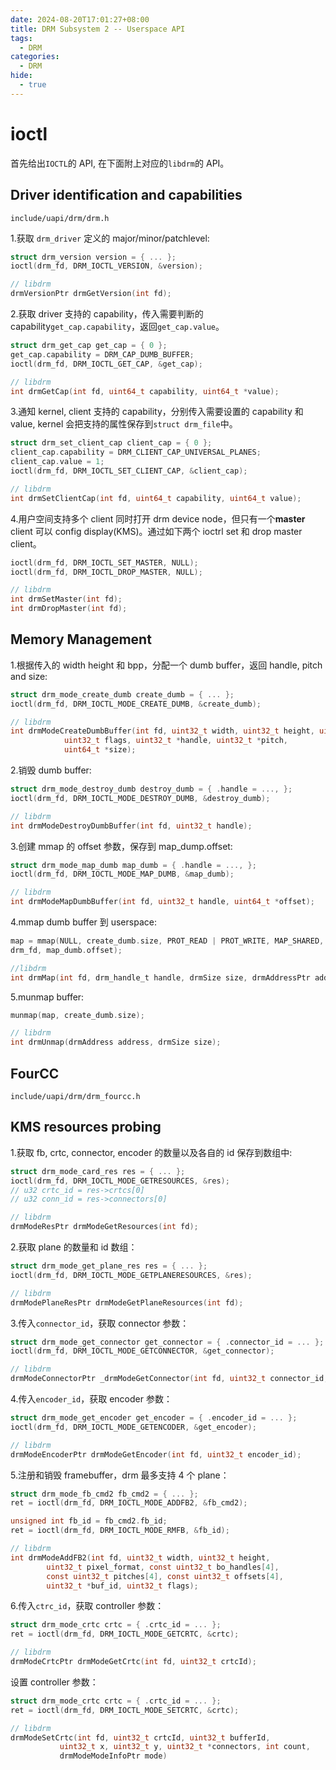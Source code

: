 ```yaml
---
date: 2024-08-20T17:01:27+08:00
title: DRM Subsystem 2 -- Userspace API
tags:
  - DRM
categories:
  - DRM
hide:
  - true
---
```


# ioctl

首先给出`IOCTL`的 API, 在下面附上对应的`libdrm`的 API。

## Driver identification and capabilities

`include/uapi/drm/drm.h`

1.获取 `drm_driver` 定义的 major/minor/patchlevel:

```c
struct drm_version version = { ... };
ioctl(drm_fd, DRM_IOCTL_VERSION, &version);

// libdrm
drmVersionPtr drmGetVersion(int fd);
```

2.获取 driver 支持的 capability，传入需要判断的 capability`get_cap.capability`，返回`get_cap.value`。

```c
struct drm_get_cap get_cap = { 0 };
get_cap.capability = DRM_CAP_DUMB_BUFFER;
ioctl(drm_fd, DRM_IOCTL_GET_CAP, &get_cap);

// libdrm
int drmGetCap(int fd, uint64_t capability, uint64_t *value);
```

3.通知 kernel, client 支持的 capability，分别传入需要设置的 capability 和 value, kernel 会把支持的属性保存到`struct drm_file`中。

```c
struct drm_set_client_cap client_cap = { 0 };
client_cap.capability = DRM_CLIENT_CAP_UNIVERSAL_PLANES;
client_cap.value = 1;
ioctl(drm_fd, DRM_IOCTL_SET_CLIENT_CAP, &client_cap);

// libdrm
int drmSetClientCap(int fd, uint64_t capability, uint64_t value);
```

4.用户空间支持多个 client 同时打开 drm device node，但只有一个**master** client 可以 config display(KMS)。通过如下两个 ioctrl set 和 drop master client。

```c
ioctl(drm_fd, DRM_IOCTL_SET_MASTER, NULL);
ioctl(drm_fd, DRM_IOCTL_DROP_MASTER, NULL);

// libdrm
int drmSetMaster(int fd);
int drmDropMaster(int fd);
```

## Memory Management

1.根据传入的 width height 和 bpp，分配一个 dumb buffer，返回 handle, pitch and size:

```c
struct drm_mode_create_dumb create_dumb = { ... };
ioctl(drm_fd, DRM_IOCTL_MODE_CREATE_DUMB, &create_dumb);

// libdrm
int drmModeCreateDumbBuffer(int fd, uint32_t width, uint32_t height, uint32_t bpp,
			uint32_t flags, uint32_t *handle, uint32_t *pitch,
			uint64_t *size);
```

2.销毁 dumb buffer:

```c
struct drm_mode_destroy_dumb destroy_dumb = { .handle = ..., };
ioctl(drm_fd, DRM_IOCTL_MODE_DESTROY_DUMB, &destroy_dumb);

// libdrm
int drmModeDestroyDumbBuffer(int fd, uint32_t handle);
```

3.创建 mmap 的 offset 参数，保存到 map_dump.offset:

```c
struct drm_mode_map_dumb map_dumb = { .handle = ..., };
ioctl(drm_fd, DRM_IOCTL_MODE_MAP_DUMB, &map_dumb);

// libdrm
int drmModeMapDumbBuffer(int fd, uint32_t handle, uint64_t *offset);
```

4.mmap dumb buffer 到 userspace:

```c
map = mmap(NULL, create_dumb.size, PROT_READ | PROT_WRITE, MAP_SHARED,
drm_fd, map_dumb.offset);

//libdrm
int drmMap(int fd, drm_handle_t handle, drmSize size, drmAddressPtr address);
```

5.munmap buffer:

```c
munmap(map, create_dumb.size);

// libdrm
int drmUnmap(drmAddress address, drmSize size);
```

## FourCC

`include/uapi/drm/drm_fourcc.h`

## KMS resources probing

1.获取 fb, crtc, connector, encoder 的数量以及各自的 id 保存到数组中:

```c
struct drm_mode_card_res res = { ... };
ioctl(drm_fd, DRM_IOCTL_MODE_GETRESOURCES, &res);
// u32 crtc_id = res->crtcs[0]
// u32 conn_id = res->connectors[0]

// libdrm
drmModeResPtr drmModeGetResources(int fd);
```

2.获取 plane 的数量和 id 数组：

```c
struct drm_mode_get_plane_res res = { ... };
ioctl(drm_fd, DRM_IOCTL_MODE_GETPLANERESOURCES, &res);

// libdrm
drmModePlaneResPtr drmModeGetPlaneResources(int fd);
```

3.传入`connector_id`，获取 connector 参数：

```c
struct drm_mode_get_connector get_connector = { .connector_id = ... };
ioctl(drm_fd, DRM_IOCTL_MODE_GETCONNECTOR, &get_connector);

// libdrm
drmModeConnectorPtr _drmModeGetConnector(int fd, uint32_t connector_id, int probe);
```

4.传入`encoder_id`，获取 encoder 参数：

```c
struct drm_mode_get_encoder get_encoder = { .encoder_id = ... };
ioctl(drm_fd, DRM_IOCTL_MODE_GETENCODER, &get_encoder);

// libdrm
drmModeEncoderPtr drmModeGetEncoder(int fd, uint32_t encoder_id);
```

5.注册和销毁 framebuffer，drm 最多支持 4 个 plane：

```c
struct drm_mode_fb_cmd2 fb_cmd2 = { ... };
ret = ioctl(drm_fd, DRM_IOCTL_MODE_ADDFB2, &fb_cmd2);

unsigned int fb_id = fb_cmd2.fb_id;
ret = ioctl(drm_fd, DRM_IOCTL_MODE_RMFB, &fb_id);

// libdrm
int drmModeAddFB2(int fd, uint32_t width, uint32_t height,
		uint32_t pixel_format, const uint32_t bo_handles[4],
		const uint32_t pitches[4], const uint32_t offsets[4],
		uint32_t *buf_id, uint32_t flags);
```

6.传入`ctrc_id`，获取 controller 参数：

```c
struct drm_mode_crtc crtc = { .crtc_id = ... };
ret = ioctl(drm_fd, DRM_IOCTL_MODE_GETCRTC, &crtc);

// libdrm
drmModeCrtcPtr drmModeGetCrtc(int fd, uint32_t crtcId);
```

设置 controller 参数：

```c
struct drm_mode_crtc crtc = { .crtc_id = ... };
ret = ioctl(drm_fd, DRM_IOCTL_MODE_SETCRTC, &crtc);

// libdrm
drmModeSetCrtc(int fd, uint32_t crtcId, uint32_t bufferId,
		   uint32_t x, uint32_t y, uint32_t *connectors, int count,
		   drmModeModeInfoPtr mode)
```
